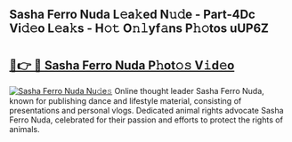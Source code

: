 ## Sasha Ferro Nuda L𝚎a𝚔ed N𝚞𝚍e - Part-4Dc Vi𝚍𝚎o L𝚎a𝚔s - H𝚘𝚝 O𝚗𝚕yf𝚊ns P𝚑𝚘tos uUP6Z

# <h2><a href="http://kfd9qa.oniu.top/?m=Sasha+Ferro+Nuda">🔗👉 🔴 Sasha Ferro Nuda P𝚑ot𝚘𝚜 V𝚒d𝚎o</a></h2>

[![Sasha Ferro Nuda Nu𝚍e𝚜](https://i.imgur.com/0qMVB7G.gif)](http://kfd9qa.oniu.top/?m=Sasha+Ferro+Nuda)
Online thought leader Sasha Ferro Nuda, known for publishing dance and lifestyle material, consisting of presentations and personal vlogs. Dedicated animal rights advocate Sasha Ferro Nuda, celebrated for their passion and efforts to protect the rights of animals.  
